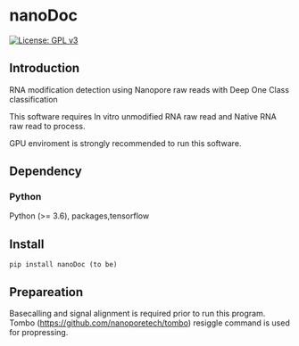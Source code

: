 # nanoDoc

[![License: GPL v3](https://img.shields.io/badge/License-GPL%20v3-blue.svg)](https://www.gnu.org/licenses/gpl-3.0)


## Introduction

RNA modification detection using Nanopore raw reads with Deep One Class classification

This software requires In vitro unmodified RNA raw read and 
Native RNA raw read to process.

GPU enviroment is strongly recommended to run this software.

## Dependency

### Python
Python (>= 3.6), packages,tensorflow


## Install

```
pip install nanoDoc (to be)
```


## Prepareation

Basecalling and signal alignment is required prior to run this program.
Tombo (https://github.com/nanoporetech/tombo) resiggle command is used for propressing.

